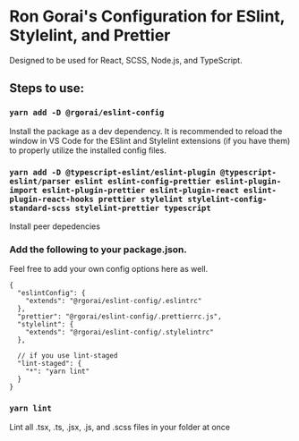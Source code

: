 # Ron Gorai's Configuration for ESlint, Stylelint, and Prettier

Designed to be used for React, SCSS, Node.js, and TypeScript.

## Steps to use:
### `yarn add -D @rgorai/eslint-config`
Install the package as a dev dependency. It is recommended to reload the window in VS Code for the ESlint and Stylelint extensions (if you have them) to properly utilize the installed config files.

###  `yarn add -D @typescript-eslint/eslint-plugin @typescript-eslint/parser eslint eslint-config-prettier eslint-plugin-import eslint-plugin-prettier eslint-plugin-react eslint-plugin-react-hooks prettier stylelint stylelint-config-standard-scss stylelint-prettier typescript`
Install peer depedencies


### Add the following to your package.json. 
Feel free to add your own config options here as well.
```
{
  "eslintConfig": {
    "extends": "@rgorai/eslint-config/.eslintrc"
  },
  "prettier": "@rgorai/eslint-config/.prettierrc.js",
  "stylelint": {
    "extends": "@rgorai/eslint-config/.stylelintrc"
  },

  // if you use lint-staged
  "lint-staged": {
    "*": "yarn lint"
  }
}
```

### `yarn lint`
Lint all .tsx, .ts, .jsx, .js, and .scss files in your folder at once

